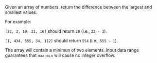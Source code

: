Given an array of numbers, return the difference between the largest and smallest values.

For example:

`[23, 3, 19, 21, 16]` should return `20` (i.e., `23 - 3`).

`[1, 434, 555, 34, 112]` should return `554` (i.e., `555 - 1`).

The array will contain a minimun of two elements. Input data range guarantees that `max-min` will cause no integer overflow.

